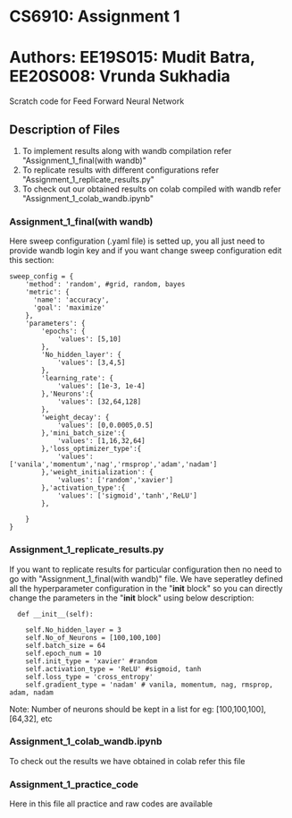 # CS6910: Assignment 1
# Authors: EE19S015: Mudit Batra, EE20S008: Vrunda Sukhadia
Scratch code for Feed Forward Neural Network

## Description of Files
1. To implement results along with wandb compilation refer "Assignment_1_final(with wandb)"
2. To replicate results with different configurations refer "Assignment_1_replicate_results.py"
3. To check out our obtained results on colab compiled with wandb refer "Assignment_1_colab_wandb.ipynb"

### Assignment_1_final(with wandb)
Here sweep configuration (.yaml file) is setted up, you all just need to provide wandb login key and if you want change sweep configuration edit this section:
```
sweep_config = {
    'method': 'random', #grid, random, bayes
    'metric': {
      'name': 'accuracy',
      'goal': 'maximize'   
    },
    'parameters': {
        'epochs': {
            'values': [5,10]
        },
        'No_hidden_layer': {
            'values': [3,4,5]
        },
        'learning_rate': {
            'values': [1e-3, 1e-4]
        },'Neurons':{
            'values': [32,64,128]
        },
        'weight_decay': {
            'values': [0,0.0005,0.5]
        },'mini_batch_size':{
            'values': [1,16,32,64]
        },'loss_optimizer_type':{
            'values': ['vanila','momentum','nag','rmsprop','adam','nadam']
        },'weight_initialization': {
            'values': ['random','xavier']
        },'activation_type':{
            'values': ['sigmoid','tanh','ReLU']
        },

    }
}
```

### Assignment_1_replicate_results.py

If you want to replicate results for particular configuration then no need to go with "Assignment_1_final(with wandb)" file.
We have seperatley defined all the hyperparameter configuration in the "__init__ block" so you can directly change the parameters in the "__init__ block" using below description:
```
  def __init__(self):

    self.No_hidden_layer = 3
    self.No_of_Neurons = [100,100,100]
    self.batch_size = 64
    self.epoch_num = 10
    self.init_type = 'xavier' #random
    self.activation_type = 'ReLU' #sigmoid, tanh
    self.loss_type = 'cross_entropy'
    self.gradient_type = 'nadam' # vanila, momentum, nag, rmsprop, adam, nadam
```
Note: Number of neurons should be kept in a list for eg: [100,100,100], [64,32], etc

### Assignment_1_colab_wandb.ipynb

To check out the results we have obtained in colab refer this file

### Assignment_1_practice_code

Here in this file all practice and raw codes are available


